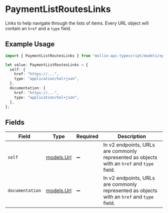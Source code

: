 # PaymentListRoutesLinks

Links to help navigate through the lists of items. Every URL object will contain an `href` and a `type` field.

## Example Usage

```typescript
import { PaymentListRoutesLinks } from "mollie-api-typescript/models/operations";

let value: PaymentListRoutesLinks = {
  self: {
    href: "https://...",
    type: "application/hal+json",
  },
  documentation: {
    href: "https://...",
    type: "application/hal+json",
  },
};
```

## Fields

| Field                                                                                      | Type                                                                                       | Required                                                                                   | Description                                                                                |
| ------------------------------------------------------------------------------------------ | ------------------------------------------------------------------------------------------ | ------------------------------------------------------------------------------------------ | ------------------------------------------------------------------------------------------ |
| `self`                                                                                     | [models.Url](../../models/url.md)                                                          | :heavy_minus_sign:                                                                         | In v2 endpoints, URLs are commonly represented as objects with an `href` and `type` field. |
| `documentation`                                                                            | [models.Url](../../models/url.md)                                                          | :heavy_minus_sign:                                                                         | In v2 endpoints, URLs are commonly represented as objects with an `href` and `type` field. |
